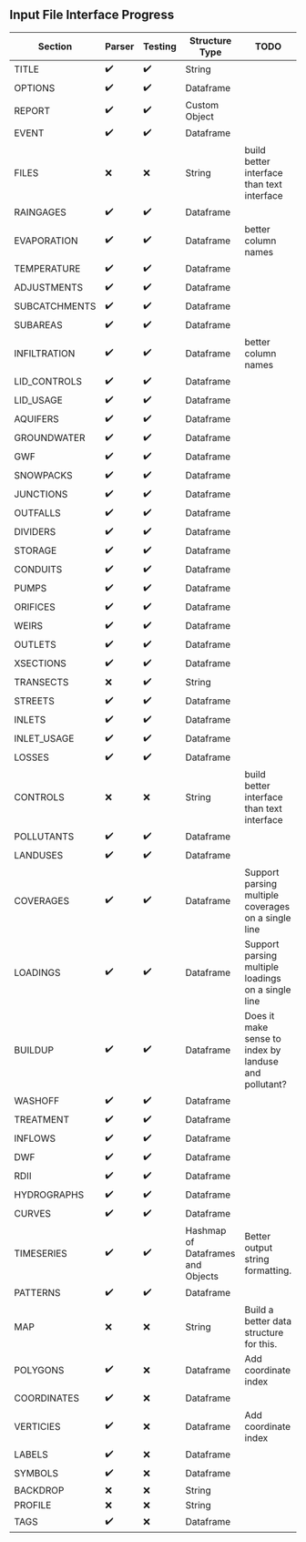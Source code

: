 ## Input File Interface Progress

| Section       | Parser             | Testing            | Structure Type                     | TODO                                                  |
|---------------|--------------------|--------------------|------------------------------------|-------------------------------------------------------|
| TITLE         | :heavy_check_mark: | :heavy_check_mark: | String                             |                                                       |
| OPTIONS       | :heavy_check_mark: | :heavy_check_mark: | Dataframe                          |                                                       |
| REPORT        | :heavy_check_mark: | :heavy_check_mark: | Custom Object                      |                                                       |
| EVENT         | :heavy_check_mark: | :heavy_check_mark: | Dataframe                          |                                                       |
| FILES         | :x:                | :x:                | String                             | build better interface than text interface            |
| RAINGAGES     | :heavy_check_mark: | :heavy_check_mark: | Dataframe                          |                                                       |
| EVAPORATION   | :heavy_check_mark: | :heavy_check_mark: | Dataframe                          | better column names                                   |
| TEMPERATURE   | :heavy_check_mark: | :heavy_check_mark: | Dataframe                          |                                                       |
| ADJUSTMENTS   | :heavy_check_mark: | :heavy_check_mark: | Dataframe                          |                                                       |
| SUBCATCHMENTS | :heavy_check_mark: | :heavy_check_mark: | Dataframe                          |                                                       |
| SUBAREAS      | :heavy_check_mark: | :heavy_check_mark: | Dataframe                          |                                                       |
| INFILTRATION  | :heavy_check_mark: | :heavy_check_mark: | Dataframe                          | better column names                                   |
| LID_CONTROLS  | :heavy_check_mark: | :heavy_check_mark: | Dataframe                          |                                                       |
| LID_USAGE     | :heavy_check_mark: | :heavy_check_mark: | Dataframe                          |                                                       |
| AQUIFERS      | :heavy_check_mark: | :heavy_check_mark: | Dataframe                          |                                                       |
| GROUNDWATER   | :heavy_check_mark: | :heavy_check_mark: | Dataframe                          |                                                       |
| GWF           | :heavy_check_mark: | :heavy_check_mark: | Dataframe                          |                                                       |
| SNOWPACKS     | :heavy_check_mark: | :heavy_check_mark: | Dataframe                          |                                                       |
| JUNCTIONS     | :heavy_check_mark: | :heavy_check_mark: | Dataframe                          |                                                       |
| OUTFALLS      | :heavy_check_mark: | :heavy_check_mark: | Dataframe                          |                                                       |
| DIVIDERS      | :heavy_check_mark: | :heavy_check_mark: | Dataframe                          |                                                       |
| STORAGE       | :heavy_check_mark: | :heavy_check_mark: | Dataframe                          |                                                       |
| CONDUITS      | :heavy_check_mark: | :heavy_check_mark: | Dataframe                          |                                                       |
| PUMPS         | :heavy_check_mark: | :heavy_check_mark: | Dataframe                          |                                                       |
| ORIFICES      | :heavy_check_mark: | :heavy_check_mark: | Dataframe                          |                                                       |
| WEIRS         | :heavy_check_mark: | :heavy_check_mark: | Dataframe                          |                                                       |
| OUTLETS       | :heavy_check_mark: | :heavy_check_mark: | Dataframe                          |                                                       |
| XSECTIONS     | :heavy_check_mark: | :heavy_check_mark: | Dataframe                          |                                                       |
| TRANSECTS     | :x:                | :heavy_check_mark: | String                             |                                                       |
| STREETS       | :heavy_check_mark: | :heavy_check_mark: | Dataframe                          |                                                       |
| INLETS        | :heavy_check_mark: | :heavy_check_mark: | Dataframe                          |                                                       |
| INLET_USAGE   | :heavy_check_mark: | :heavy_check_mark: | Dataframe                          |                                                       |
| LOSSES        | :heavy_check_mark: | :heavy_check_mark: | Dataframe                          |                                                       |
| CONTROLS      | :x:                | :x:                | String                             | build better interface than text interface            |
| POLLUTANTS    | :heavy_check_mark: | :heavy_check_mark: | Dataframe                          |                                                       |
| LANDUSES      | :heavy_check_mark: | :heavy_check_mark: | Dataframe                          |                                                       |
| COVERAGES     | :heavy_check_mark: | :heavy_check_mark: | Dataframe                          | Support parsing multiple coverages on a single line   |
| LOADINGS      | :heavy_check_mark: | :heavy_check_mark: | Dataframe                          | Support parsing multiple loadings on a single line    |
| BUILDUP       | :heavy_check_mark: | :heavy_check_mark: | Dataframe                          | Does it make sense to index by landuse and pollutant? |
| WASHOFF       | :heavy_check_mark: | :heavy_check_mark: | Dataframe                          |                                                       |
| TREATMENT     | :heavy_check_mark: | :heavy_check_mark: | Dataframe                          |                                                       |
| INFLOWS       | :heavy_check_mark: | :heavy_check_mark: | Dataframe                          |                                                       |
| DWF           | :heavy_check_mark: | :heavy_check_mark: | Dataframe                          |                                                       |
| RDII          | :heavy_check_mark: | :heavy_check_mark: | Dataframe                          |                                                       |
| HYDROGRAPHS   | :heavy_check_mark: | :heavy_check_mark: | Dataframe                          |                                                       |
| CURVES        | :heavy_check_mark: | :heavy_check_mark: | Dataframe                          |                                                       |
| TIMESERIES    | :heavy_check_mark: | :heavy_check_mark: | Hashmap of Dataframes and Objects  | Better output string formatting.                      |
| PATTERNS      | :heavy_check_mark: | :heavy_check_mark: | Dataframe                          |                                                       |
| MAP           | :x:                | :x:                | String                             | Build a better data structure for this.               |
| POLYGONS      | :heavy_check_mark: | :x:                | Dataframe                          | Add coordinate index                                  |
| COORDINATES   | :heavy_check_mark: | :x:                | Dataframe                          |                                                       |
| VERTICIES     | :heavy_check_mark: | :x:                | Dataframe                          | Add coordinate index                                  |
| LABELS        | :heavy_check_mark: | :x:                | Dataframe                          |                                                       |
| SYMBOLS       | :heavy_check_mark: | :x:                | Dataframe                          |                                                       |
| BACKDROP      | :x:                | :x:                | String                             |                                                       |
| PROFILE       | :x:                | :x:                | String                             |                                                       |
| TAGS          | :heavy_check_mark: | :x:                | Dataframe                          |                                                       |
